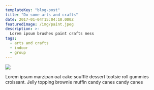 ```yaml
---
templateKey: "blog-post"
title: "Do some arts and crafts"
date: 2017-01-04T15:04:10.000Z
featuredimage: /img/paint.jpeg
description: >-
  Lorem ipsum brushes paint crafts mess
tags:
  - arts and crafts
  - indoor
  - group
---
```


![](/img/paint.jpeg)

Lorem ipsum marzipan oat cake soufflé dessert tootsie roll gummies croissant. Jelly topping brownie muffin candy canes candy canes
